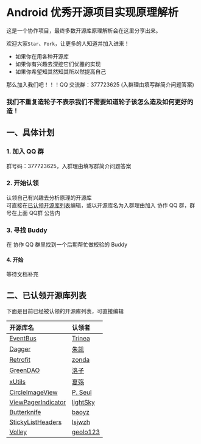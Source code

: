 Android 优秀开源项目实现原理解析
====================================

这是一个协作项目，最终多数开源库原理解析会在这里分享出来。
    
欢迎大家`Star`、`Fork`，让更多的人知道并加入进来！  
- 如果你在用各种开源库  
- 如果你有兴趣去深挖它们优雅的实现  
- 如果你希望知其然知其所以然提高自己  

那么加入我们吧！！！QQ 交流群：377723625 (入群理由填写群简介问题答案)  

### 我们不重复造轮子不表示我们不需要知道轮子该怎么造及如何更好的造！ 

## 一、具体计划
### 1. 加入 QQ 群
群号码：377723625，入群理由填写群简介问题答案  

### 2. 开始认领
认领自己有兴趣去分析原理的开源库  
可直接在[已认领开源库列表](https://github.com/android-cn/android-open-project-analysis#%E4%BA%8C%E5%B7%B2%E8%AE%A4%E9%A2%86%E5%BC%80%E6%BA%90%E5%BA%93%E5%88%97%E8%A1%A8)编辑，或以开源库名为入群理由加入 协作 QQ 群，群号在上面 QQ群 公告内 
### 3. 寻找 Buddy  
在 协作 QQ 群里找到一个后期帮忙做校验的 Buddy  
#### 4. 开始
等待文档补充  
## 二、已认领开源库列表  
下面是目前已经被认领的开源库列表，可直接编辑  

开源库名 | 认领者
:--|:--
[EventBus](https://github.com/greenrobot/EventBus) | [Trinea](https://github.com/Trinea)
[Dagger](https://github.com/square/dagger) | [朱凯](https://github.com/rengwuxian) 
[Retrofit](https://github.com/square/retrofit) | [zonda](https://github.com/zondaOf2012) 
[GreenDAO](https://github.com/greenrobot/greenDAO) | [洛子](https://github.com/)
[xUtils](https://github.com/wyouflf/xUtils) | [夏殇](https://github.com/) 
[CircleImageView](https://github.com/hdodenhof/CircleImageView) | [P. Seul](https://github.com/FFish)
[ViewPagerIndicator](https://github.com/JakeWharton/Android-ViewPagerIndicator) | [lightSky](https://github.com/lightSky)
[Butterknife](https://github.com/JakeWharton/butterknife) | [baoyz](https://github.com/baoyongzhang)
[StickyListHeaders](https://github.com/emilsjolander/StickyListHeaders) | [lsjwzh](https://github.com/lsjwzh)
[Volley](https://android.googlesource.com/platform/frameworks/volley) | [geolo123](https://github.com/geolo123)
